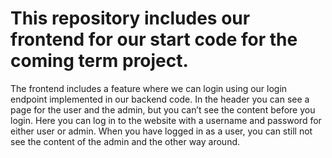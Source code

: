 # This repository includes our frontend for our start code for the coming term project.

The frontend includes a feature where we can login using our login endpoint implemented in our backend code. In the header you can see a page for the user and the admin, but you can’t see the content before you login. 
Here you can log in to the website with a username and password for either user or admin. 
When you have logged in as a user, you can still not see the content of the admin and the other way around. 
